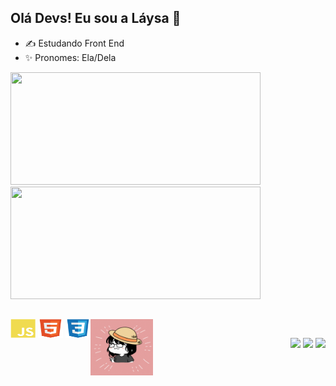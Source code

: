 ## Olá Devs! Eu sou a Láysa :wave:

- ✍️ Estudando Front End
- ✨ Pronomes: Ela/Dela 

<div align="left">
  <img height="180em"  width=400px src="https://github-readme-stats.vercel.app/api?username=Asyal0&show_icons=true&theme=radical"> 
  <img height="180em" width=400px src="https://github-readme-stats.vercel.app/api/top-langs/?username=Asyal0&layout=compact&theme=radical"> 
</div>

##

<div style="display: flex; justify-content: space-between;">
  <div style="display: inline_block">
    <img align="center" alt="Asyal-Js" height="30" width="40" src="https://raw.githubusercontent.com/devicons/devicon/master/icons/javascript/javascript-plain.svg">
    <img align="center" alt="Asyal-HTML" height="30" width="40" src="https://raw.githubusercontent.com/devicons/devicon/master/icons/html5/html5-original.svg">
    <img align="center" alt="Asyal-CSS" height="30" width="40" src="https://raw.githubusercontent.com/devicons/devicon/master/icons/css3/css3-original.svg">
    <img align="right" alt="Asyal.gif" height="90" width="100"
src="https://github.com/Asyal0/Asyal0/blob/main/asyal.gif?raw=true">
  </div>
  <div>
   

##

<div>
  <a href="https://instagram.com/lla.ysa?utm_source=qr&igshid=ZDc4ODBmNjlmNQ%3D%3D" target="_blank"><img src="https://img.shields.io/badge/-Instagram-%23E4405F?style=for-the-badge&logo=instagram&logoColor=white" target="_blank"></a>
  <a href = "mailto:laysasantoos03@gmail.com"><img src="https://img.shields.io/badge/-Gmail-%23333?style=for-the-badge&logo=gmail&logoColor=white" target="_blank"></a>
  <a href="https://www.linkedin.com/in/laysa-santos-655aa9219target="_blank"><img src="https://img.shields.io/badge/-LinkedIn-%230077B5?style=for-the-badge&logo=linkedin&logoColor=white" target="_blank"></a>
</div>
